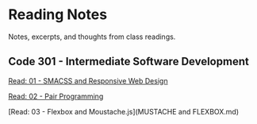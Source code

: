 # Reading Notes
Notes, excerpts, and thoughts from class readings.
## Code 301 - Intermediate Software Development
[Read: 01 - SMACSS and Responsive Web Design](SMACSS.md)

[Read: 02 - Pair Programming](Pair-Programming.md)

[Read: 03 - Flexbox and Moustache.js](MUSTACHE and FLEXBOX.md)
